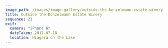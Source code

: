 ```yaml
---
image_path: /images/image-gallery/outside-the-konzelmann-estate-winery.jpg
title: Outside the Konzelmann Estate Winery
sequence: 21
exif:
  camera: "iPhone 6"
  dateTaken: 2017-07-18
  location: Niagara on the Lake
---
```

